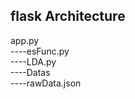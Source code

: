 ## flask Architecture
app.py<br>
    ----esFunc.py<br>
    ----LDA.py<br>
    ----Datas<br>
    <t>----rawData.json<br>